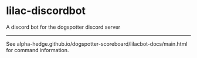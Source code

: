 # lilac-discordbot
A discord bot for the dogspotter discord server

---

See alpha-hedge.github.io/dogspotter-scoreboard/lilacbot-docs/main.html for command information.
